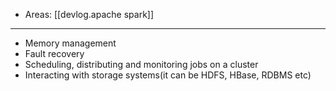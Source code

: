 
- Areas: [[devlog.apache spark]]

---

- Memory management
- Fault recovery
- Scheduling, distributing and monitoring jobs on a cluster
- Interacting with storage systems(it can be HDFS, HBase, RDBMS etc)
